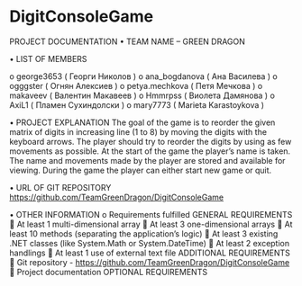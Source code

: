 # DigitConsoleGame
PROJECT DOCUMENTATION
•	TEAM NAME – GREEN DRAGON

•	LIST OF MEMBERS

o	george3653 ( Георги Николов )
o	ana_bogdanova ( Ана Василева )
o	ogggster ( Огнян Алексиев )
o	petya.mechkova ( Петя Мечкова )
o	makaveev ( Валентин Макавеев )
o	Hmmrpss ( Виолета Дамянова )
o	AxiL1 ( Пламен Сухиндолски )
o	mary7773 ( Marieta Karastoykova )

•	PROJECT EXPLANATION
The goal of the game is to reorder the given matrix of digits in increasing line (1 to 8) by moving the digits with the keyboard arrows.  The player should try to reorder the digits by using as few movements as possible. At the start of the game the player’s name is taken.  The name and movements made by the player are stored and available for viewing.  During the game the player can either start new game or quit.

•	URL OF GIT REPOSITORY
https://github.com/TeamGreenDragon/DigitConsoleGame

•	OTHER INFORMATION
o	Requirements fulfilled
GENERAL REQUIREMENTS
	At least 1 multi-dimensional array 
	 At least 3 one-dimensional arrays 
	 At least 10 methods (separating the application’s logic) 
	At least 3 existing .NET classes (like System.Math or System.DateTime) 
	At least 2 exception handlings 
	 At least 1 use of external text file
ADDITIONAL REQUIREMENTS
	Git repository - https://github.com/TeamGreenDragon/DigitConsoleGame
	Project documentation
OPTIONAL REQUIREMENTS

